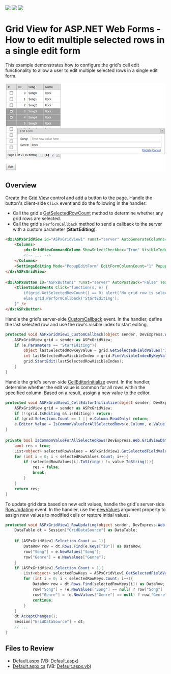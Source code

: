 <!-- default badges list -->
![](https://img.shields.io/endpoint?url=https://codecentral.devexpress.com/api/v1/VersionRange/128533988/13.1.4%2B)
[![](https://img.shields.io/badge/Open_in_DevExpress_Support_Center-FF7200?style=flat-square&logo=DevExpress&logoColor=white)](https://supportcenter.devexpress.com/ticket/details/E2026)
[![](https://img.shields.io/badge/📖_How_to_use_DevExpress_Examples-e9f6fc?style=flat-square)](https://docs.devexpress.com/GeneralInformation/403183)
<!-- default badges end -->
# Grid View for ASP.NET Web Forms - How to edit multiple selected rows in a single edit form

This example demonstrates how to configure the grid's cell edit functionality to allow a user to edit multiple selected rows in a single edit form.

![Edit multiple selected rows in edit form](EditMultipleSelectedRows.png)

## Overview

Create the [Grid View](https://docs.devexpress.com/AspNet/DevExpress.Web.ASPxGridView) control and add a button to the page. Handle the button's client-side `Click` event and do the following in the handler:

* Call the grid's [GetSelectedRowCount](https://docs.devexpress.com/AspNet/js-ASPxClientGridView.GetSelectedRowCount) method to determine whether any grid rows are selected.
* Call the grid's `PerformCallback` method to send a callback to the server with a custom parameter (**StartEditing**).

```aspx
<dx:ASPxGridView id="ASPxGridView1" runat="server" AutoGenerateColumns="False" ClientInstanceName="grid" KeyFieldName="ID" OnCellEditorInitialize="ASPxGridView1_CellEditorInitialize" OnCustomCallback="ASPxGridView1_CustomCallback" OnRowUpdating="ASPxGridView1_RowUpdating" OnStartRowEditing="ASPxGridView1_StartRowEditing">
    <Columns>
        <dx:GridViewCommandColumn ShowSelectCheckbox="True" VisibleIndex="0" />
        <!-- ... -->
    </Columns>
    <SettingsEditing Mode="PopupEditForm" EditFormColumnCount="1" PopupEditFormModal="True" ... />
</dx:ASPxGridView>

<dx:ASPxButton ID="ASPxButton1" runat="server" AutoPostBack="False" Text="Edit">
    <ClientSideEvents Click="function(s, e) {
        if(grid.GetSelectedRowCount() == 0) alert('No grid row is selected.');
        else grid.PerformCallback('StartEditing');
    }" />
</dx:ASPxButton>
```

Handle the grid's server-side [CustomCallback](https://docs.devexpress.com/AspNet/DevExpress.Web.ASPxGridView.CustomCallback) event. In the handler, define the last selected row and use the row's visible index to start editing.

```cs
protected void ASPxGridView1_CustomCallback(object sender, DevExpress.Web.ASPxGridViewCustomCallbackEventArgs e){
    ASPxGridView grid = sender as ASPxGridView;
    if (e.Parameters == "StartEditing"){
        object lastSelectedRowKeyValue = grid.GetSelectedFieldValues("ID")[grid.Selection.Count - 1];
        int lastSelectedRowVisibleIndex = grid.FindVisibleIndexByKeyValue(lastSelectedRowKeyValue);
        grid.StartEdit(lastSelectedRowVisibleIndex);
    }
}
```

Handle the grid's server-side [CellEditorInitialize](https://docs.devexpress.com/AspNet/DevExpress.Web.ASPxGridView.CellEditorInitialize) event. In the handler, determine whether the edit value is common for all rows within the specified column. Based on a result, assign a new value to the editor.

```cs
protected void ASPxGridView1_CellEditorInitialize(object sender, DevExpress.Web.ASPxGridViewEditorEventArgs e){
    ASPxGridView grid = sender as ASPxGridView;
    if (!(grid.IsEditing && isEditing)) return;
    if (grid.Selection.Count == 1 || e.Column.ReadOnly) return;
    e.Editor.Value = IsCommonValueForAllSelectedRows(e.Column, e.Value) ? e.Value : null;
}

private bool IsCommonValueForAllSelectedRows(DevExpress.Web.GridViewDataColumn column, object value){
    bool res = true;
    List<object> selectedRowValues = ASPxGridView1.GetSelectedFieldValues(column.FieldName);
    for (int i = 0; i < selectedRowValues.Count; i++){
        if (selectedRowValues[i].ToString() != value.ToString()){
            res = false;
            break;
        }
    }
    return res;
}
```

To update grid data based on new edit values, handle the grid's server-side [RowUpdating](https://docs.devexpress.com/AspNet/DevExpress.Web.ASPxGridView.RowUpdating) event. In the handler, use the [newValues](https://docs.devexpress.com/AspNet/DevExpress.Web.Data.ASPxDataUpdatingEventArgs.NewValues) argument property to assign new values to modified cells or restore initial values.

```cs
protected void ASPxGridView1_RowUpdating(object sender, DevExpress.Web.Data.ASPxDataUpdatingEventArgs e){
    DataTable dt = Session["GridDataSource"] as DataTable;

    if (ASPxGridView1.Selection.Count == 1){
        DataRow row = dt.Rows.Find(e.Keys["ID"]) as DataRow;
        row["Song"] = e.NewValues["Song"];
        row["Genre"] = e.NewValues["Genre"];
    }
    if (ASPxGridView1.Selection.Count > 1){
        List<object> selectedRowKeys = ASPxGridView1.GetSelectedFieldValues("ID");
        for (int i = 0; i < selectedRowKeys.Count; i++){
            DataRow row = dt.Rows.Find(selectedRowKeys[i]) as DataRow;
            row["Song"] = (e.NewValues["Song"] == null) ? row["Song"] : e.NewValues["Song"];
            row["Genre"] = (e.NewValues["Genre"] == null) ? row["Genre"] : e.NewValues["Genre"];
            continue;
        }
    }
    dt.AcceptChanges();
    Session["GridDataSource"] = dt;
    // ...
}
```

## Files to Review

* [Default.aspx](./CS/WebSite/Default.aspx) (VB: [Default.aspx](./VB/WebSite/Default.aspx))
* [Default.aspx.cs](./CS/WebSite/Default.aspx.cs) (VB: [Default.aspx.vb](./VB/WebSite/Default.aspx.vb))
